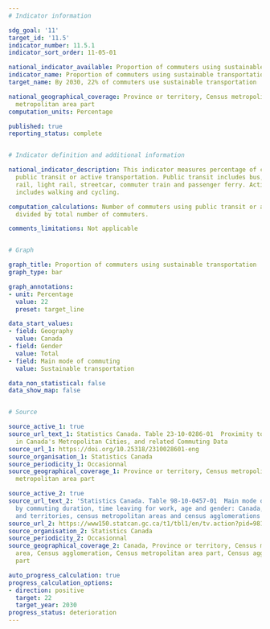 ```yaml
---
# Indicator information

sdg_goal: '11'
target_id: '11.5'
indicator_number: 11.5.1
indicator_sort_order: 11-05-01

national_indicator_available: Proportion of commuters using sustainable transportation
indicator_name: Proportion of commuters using sustainable transportation
target_name: By 2030, 22% of commuters use sustainable transportation

national_geographical_coverage: Province or territory, Census metropolitan area, Census
  metropolitan area part
computation_units: Percentage

published: true
reporting_status: complete


# Indicator definition and additional information

national_indicator_description: This indicator measures percentage of commuters using
  public transit or active transportation. Public transit includes bus, subway, elevated
  rail, light rail, streetcar, commuter train and passenger ferry. Active transport
  includes walking and cycling.

computation_calculations: Number of commuters using public transit or active transportation
  divided by total number of commuters.

comments_limitations: Not applicable


# Graph

graph_title: Proportion of commuters using sustainable transportation
graph_type: bar

graph_annotations:
- unit: Percentage
  value: 22
  preset: target_line

data_start_values:
- field: Geography
  value: Canada
- field: Gender
  value: Total
- field: Main mode of commuting
  value: Sustainable transportation

data_non_statistical: false
data_show_map: false


# Source

source_active_1: true
source_url_text_1: Statistics Canada. Table 23-10-0286-01  Proximity to Public Transportation
  in Canada's Metropolitan Cities, and related Commuting Data
source_url_1: https://doi.org/10.25318/2310028601-eng
source_organisation_1: Statistics Canada
source_periodicity_1: Occasionnal
source_geographical_coverage_1: Province or territory, Census metropolitan area, Census
  metropolitan area part

source_active_2: true
source_url_text_2: 'Statistics Canada. Table 98-10-0457-01  Main mode of commuting
  by commuting duration, time leaving for work, age and gender: Canada, provinces
  and territories, census metropolitan areas and census agglomerations part'
source_url_2: https://www150.statcan.gc.ca/t1/tbl1/en/tv.action?pid=9810046501
source_organisation_2: Statistics Canada
source_periodicity_2: Occasionnal
source_geographical_coverage_2: Canada, Province or territory, Census metropolitan
  area, Census agglomeration, Census metropolitan area part, Census agglomeration
  part

auto_progress_calculation: true
progress_calculation_options:
- direction: positive
  target: 22
  target_year: 2030
progress_status: deterioration
---
```

